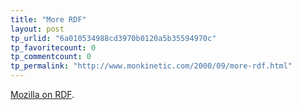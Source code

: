```yaml
---
title: "More RDF"
layout: post
tp_urlid: "6a010534988cd3970b0120a5b35594970c"
tp_favoritecount: 0
tp_commentcount: 0
tp_permalink: "http://www.monkinetic.com/2000/09/more-rdf.html"
---
```

<a href="http://www.mozilla.org/rdf/doc/">Mozilla on RDF</a>.
